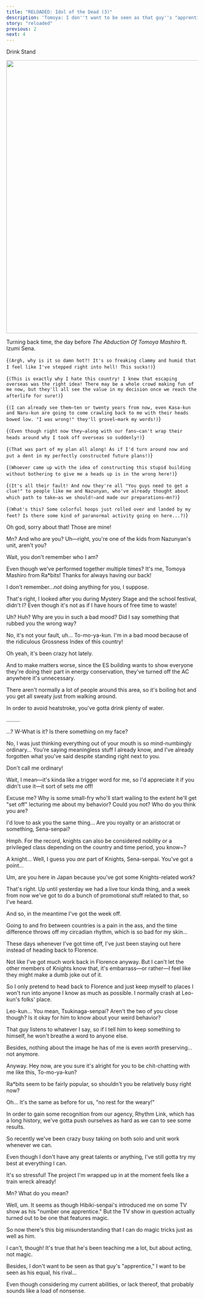 ```yaml
---
title: "RELOADED: Idol of the Dead (3)"
description: 'Tomoya: I don''t want to be seen as that guy''s "apprentice," I want to be seen as his equal, his rival…'
story: "reloaded"
previous: 2
next: 4
---
```


<Season s="Summer"/>

<Location>Drink Stand</Location>

<Image src="/img/tl/reloaded/3/1.jpg" layout="responsive" width="1560" height="720" quality="100" />

<Narration>Turning back time, the day before _The Abduction Of Tomoya Mashiro_ ft. Izumi Sena.</Narration>

<Bubble character="Izumi">

<Thought>{`(Argh, why is it so damn hot?! It's so freaking clammy and humid that I feel like I've stepped right into hell! This sucks!)`}</Thought>

<Thought>{`(This is exactly why I hate this country! I knew that escaping overseas was the right idea! There may be a whole crowd making fun of me now, but they'll all see the value in my decision once we reach the afterlife for sure!)`}</Thought>

<Thought>{`(I can already see them—ten or twenty years from now, even Kasa-kun and Naru-kun are going to come crawling back to me with their heads bowed low. "I was wrong!" they'll grovel—mark my words!)`}</Thought>

<Thought>{`(Even though right now they—along with our fans—can't wrap their heads around why I took off overseas so suddenly!)`}</Thought>

<Thought>{`(That was part of my plan all along! As if I'd turn around now and put a dent in my perfectly constructed future plans!)`}</Thought>

<Thought>{`(Whoever came up with the idea of constructing this stupid building without bothering to give me a heads up is in the wrong here!)`}</Thought>

<Thought>{`(It's all their fault! And now they're all "You guys need to get a clue!" to people like me and Nazunyan, who've already thought about which path to take—as we should!—and made our preparations—mn?)`}</Thought>

<Thought>{`(What's this? Some colorful hoops just rolled over and landed by my feet? Is there some kind of paranormal activity going on here...?)`}</Thought>

</Bubble>

<Bubble character="Tomoya">

Oh god, sorry about that! Those are mine!

</Bubble>

<Bubble character="Izumi">

Mn? And who are you? Uh—right, you're one of the kids from Nazunyan's unit, aren't you?

</Bubble>

<Bubble character="Tomoya">

Wait, you don't remember who I am?

Even though we've performed together multiple times? It's me, Tomoya Mashiro from Ra<span className="noCase">\*</span>bits! Thanks for always having our back!

</Bubble>

<Bubble character="Izumi">

I don't remember..._not_ doing anything for you, I suppose.

That's right, I looked after you during Mystery Stage and the school festival, didn't I? Even though it's not as if I have hours of free time to waste!

</Bubble>

<Bubble character="Tomoya">

Uh? Huh? Why are you in such a bad mood? Did I say something that rubbed you the wrong way?

</Bubble>

<Bubble character="Izumi">

No, it's not your fault, uh... To-mo-ya-kun. I'm in a bad mood because of the ridiculous Grossness Index of this country!

</Bubble>

<Bubble character="Tomoya">

Oh yeah, it's been crazy hot lately.

And to make matters worse, since the ES building wants to show everyone they're doing their part in energy conservation, they've turned off the AC anywhere it's unnecessary.

There aren't normally a lot of people around this area, so it's boiling hot and you get all sweaty just from walking around.

In order to avoid heatstroke, you've gotta drink plenty of water.

</Bubble>

<Bubble character="Izumi">

.........

</Bubble>

<Bubble character="Tomoya">

...? W-What is it? Is there something on my face?

</Bubble>

<Bubble character="Izumi">

No, I was just thinking everything out of your mouth is so mind-numbingly ordinary... You're saying meaningless stuff I already know, and I've already forgotten what you've said despite standing right next to you.

</Bubble>

<Bubble character="Tomoya">

Don't call me ordinary!

Wait, I mean—it's kinda like a trigger word for me, so I'd appreciate it if you didn't use it—it sort of sets me off!

</Bubble>

<Bubble character="Izumi">

Excuse me? Why is some small-fry who'll start wailing to the extent he'll get "set off" lecturing me about my behavior? Could you not? Who do you think you are?

</Bubble>

<Bubble character="Tomoya">

I'd love to ask you the same thing... Are you royalty or an aristocrat or something, Sena-senpai?

</Bubble>

<Bubble character="Izumi">

Hmph. For the record, knights can also be considered nobility or a privileged class depending on the country and time period, you know\~?

</Bubble>

<Bubble character="Tomoya">

A knight... Well, I guess you _are_ part of Knights, Sena-senpai. You've got a point...

Um, are you here in Japan because you've got some Knights-related work?

</Bubble>

<Bubble character="Izumi">

That's right. Up until yesterday we had a live tour kinda thing, and a week from now we've got to do a bunch of promotional stuff related to that, so I've heard.

And so, in the meantime I've got the week off.

Going to and fro between countries is a pain in the ass, and the time difference throws off my circadian rhythm, which is so bad for my skin...

These days whenever I've got time off, I've just been staying out here instead of heading back to Florence.

Not like I've got much work back in Florence anyway. But I can't let the other members of Knights know that, it's embarrass—or rather—I feel like they might make a dumb joke out of it.

So I only pretend to head back to Florence and just keep myself to places I won't run into anyone I know as much as possible. I normally crash at Leo-kun's folks' place.

</Bubble>

<Bubble character="Tomoya">

Leo-kun... You mean, Tsukinaga-senpai? Aren't the two of you close though? Is it okay for him to know about your weird behavior?

</Bubble>

<Bubble character="Izumi">

That guy listens to whatever I say, so if I tell him to keep something to himself, he won't breathe a word to anyone else.

Besides, nothing about the image he has of me is even _worth_ preserving... not anymore.

Anyway. Hey now, are you sure it's alright for you to be chit-chatting with me like this, To-mo-ya-kun?

Ra<span className="noCase">\*</span>bits seem to be fairly popular, so shouldn't you be relatively busy right now?

</Bubble>

<Bubble character="Tomoya">

Oh... It's the same as before for us, "no rest for the weary!"

In order to gain some recognition from our agency, Rhythm Link, which has a long history, we've gotta push ourselves as hard as we can to see some results.

So recently we've been crazy busy taking on both solo and unit work whenever we can.

Even though I don't have any great talents or anything, I've still gotta try my best at everything I can.

It's so stressful! The project I'm wrapped up in at the moment feels like a train wreck already!

</Bubble>

<Bubble character="Izumi">

Mn? What do you mean?

</Bubble>

<Bubble character="Tomoya">

Well, um. It seems as though Hibiki-senpai's introduced me on some TV show as his "number one apprentice." But the TV show in question actually turned out to be one that features magic.

So now there's this big misunderstanding that I can do magic tricks just as well as him.

I can't, though! It's true that he's been teaching me a lot, but about acting, not magic.

Besides, I don't want to be seen as that guy's "apprentice," I want to be seen as his equal, his rival...

Even though considering my current abilities, or lack thereof, that probably sounds like a load of nonsense.

</Bubble>

<Credits tl="[nazunyan427](https://nazunyan427.dreamwidth.org)" tlc="<a href='https://moricchiichan.tumblr.com/'>moricchiichan</a>" qc="[allegiantheart](https://allegiantheart.dreamwidth.org), [Ren](https://tomoya.moe)" />
